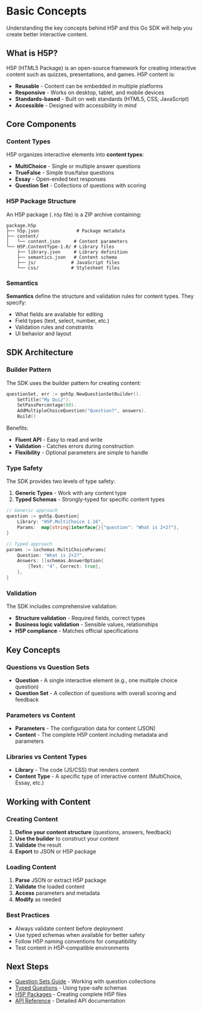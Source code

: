 # Basic Concepts

Understanding the key concepts behind H5P and this Go SDK will help you create better interactive content.

## What is H5P?

H5P (HTML5 Package) is an open-source framework for creating interactive content such as quizzes, presentations, and games. H5P content is:

- **Reusable** - Content can be embedded in multiple platforms
- **Responsive** - Works on desktop, tablet, and mobile devices  
- **Standards-based** - Built on web standards (HTML5, CSS, JavaScript)
- **Accessible** - Designed with accessibility in mind

## Core Components

### Content Types

H5P organizes interactive elements into **content types**:

- **MultiChoice** - Single or multiple answer questions
- **TrueFalse** - Simple true/false questions
- **Essay** - Open-ended text responses
- **Question Set** - Collections of questions with scoring

### H5P Package Structure

An H5P package (`.h5p` file) is a ZIP archive containing:

```
package.h5p
├── h5p.json              # Package metadata
├── content/
│   └── content.json     # Content parameters
└── H5P.ContentType-1.0/ # Library files
    ├── library.json     # Library definition
    ├── semantics.json   # Content schema
    ├── js/             # JavaScript files
    └── css/            # Stylesheet files
```

### Semantics

**Semantics** define the structure and validation rules for content types. They specify:

- What fields are available for editing
- Field types (text, select, number, etc.)
- Validation rules and constraints
- UI behavior and layout

## SDK Architecture

### Builder Pattern

The SDK uses the builder pattern for creating content:

```go
questionSet, err := goh5p.NewQuestionSetBuilder().
    SetTitle("My Quiz").
    SetPassPercentage(80).
    AddMultipleChoiceQuestion("Question?", answers).
    Build()
```

Benefits:
- **Fluent API** - Easy to read and write
- **Validation** - Catches errors during construction
- **Flexibility** - Optional parameters are simple to handle

### Type Safety

The SDK provides two levels of type safety:

1. **Generic Types** - Work with any content type
2. **Typed Schemas** - Strongly-typed for specific content types

```go
// Generic approach
question := goh5p.Question{
    Library: "H5P.MultiChoice 1.16",
    Params:  map[string]interface{}{"question": "What is 2+2?"},
}

// Typed approach  
params := &schemas.MultiChoiceParams{
    Question: "What is 2+2?",
    Answers: []schemas.AnswerOption{
        {Text: "4", Correct: true},
    },
}
```

### Validation

The SDK includes comprehensive validation:

- **Structure validation** - Required fields, correct types
- **Business logic validation** - Sensible values, relationships
- **H5P compliance** - Matches official specifications

## Key Concepts

### Questions vs Question Sets

- **Question** - A single interactive element (e.g., one multiple choice question)
- **Question Set** - A collection of questions with overall scoring and feedback

### Parameters vs Content

- **Parameters** - The configuration data for content (JSON)
- **Content** - The complete H5P content including metadata and parameters

### Libraries vs Content Types

- **Library** - The code (JS/CSS) that renders content
- **Content Type** - A specific type of interactive content (MultiChoice, Essay, etc.)

## Working with Content

### Creating Content

1. **Define your content structure** (questions, answers, feedback)
2. **Use the builder** to construct your content
3. **Validate** the result
4. **Export** to JSON or H5P package

### Loading Content

1. **Parse** JSON or extract H5P package
2. **Validate** the loaded content
3. **Access** parameters and metadata
4. **Modify** as needed

### Best Practices

- Always validate content before deployment
- Use typed schemas when available for better safety
- Follow H5P naming conventions for compatibility
- Test content in H5P-compatible environments

## Next Steps

- [Question Sets Guide](../guide/question-sets.md) - Working with question collections
- [Typed Questions](../guide/typed-questions.md) - Using type-safe schemas
- [H5P Packages](../guide/h5p-packages.md) - Creating complete H5P files
- [API Reference](../api/core-types.md) - Detailed API documentation